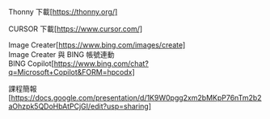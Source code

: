 Thonny 下載[https://thonny.org/]

CURSOR 下載[https://www.cursor.com/]  

Image Creater[https://www.bing.com/images/create]  
Image Creater 與 BING 帳號連動  
BING Copilot[https://www.bing.com/chat?q=Microsoft+Copilot&FORM=hpcodx]  

課程簡報[https://docs.google.com/presentation/d/1K9W0pgg2xm2bMKpP76nTm2b2aOhzpk5QDoHbAtPCjGI/edit?usp=sharing]

